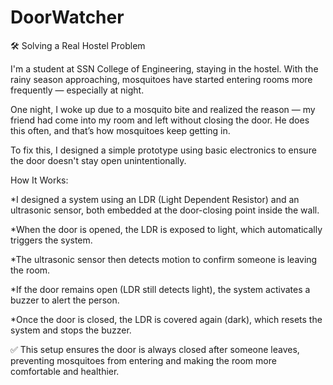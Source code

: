 # DoorWatcher
🛠️ Solving a Real Hostel Problem 

I'm a student at SSN College of Engineering, staying in the hostel. With the rainy season approaching, mosquitoes have started entering rooms more frequently — especially at night.

One night, I woke up due to a mosquito bite and realized the reason — my friend had come into my room and left without closing the door. He does this often, and that’s how mosquitoes keep getting in.

To fix this, I designed a simple prototype using basic electronics to ensure the door doesn't stay open unintentionally.

How It Works:

*I designed a system using an LDR (Light Dependent Resistor) and an ultrasonic sensor, both embedded at the door-closing point inside the wall.

*When the door is opened, the LDR is exposed to light, which automatically triggers the system.

*The ultrasonic sensor then detects motion to confirm someone is leaving the room.

*If the door remains open (LDR still detects light), the system activates a buzzer to alert the person.

*Once the door is closed, the LDR is covered again (dark), which resets the system and stops the buzzer.

✅ This setup ensures the door is always closed after someone leaves, preventing mosquitoes from entering and making the room more comfortable and healthier.
